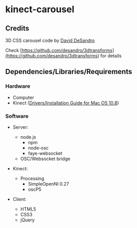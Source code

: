 # kinect-carousel

## Credits

3D CSS carousel code by [David DeSandro](desandro.com)

Check [https://github.com/desandro/3dtransforms](https://github.com/desandro/3dtransforms) for details

## Dependencies/Libraries/Requirements

### Hardware

- Computer
- Kinect ([Drivers/Installation Guide for Mac OS 10.8](http://blog.nelga.com/setup-microsoft-kinect-on-mac-os-x-10-8-mountain-lion/))

### Software

- Server:
	- node.js
		- npm
		- node-osc
		- faye-websocket
	- OSC/Websocket bridge
	
- Kinect:
	- Processing
		- SimpleOpenNI 0.27
		- oscP5
		
- Client:  
	- HTML5
	- CSS3
	- jQuery